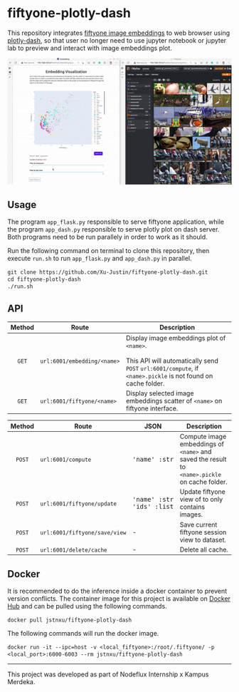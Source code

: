 # fiftyone-plotly-dash

This repository integrates [fiftyone image embeddings](https://voxel51.com/docs/fiftyone/tutorials/image_embeddings.html) to web browser using [plotly-dash](https://plotly.com/dash/), so that user no longer need to use jupyter notebook or jupyter lab to preview and interact with image embeddings plot.

<img src="resources/demo.gif"/>

## Usage

The program `app_flask.py` responsible to serve fiftyone application, while the program `app_dash.py` responsible to serve plotly plot on dash server. Both programs need to be run parallely in order to work as it should.

Run the following command on terminal to clone this repository, then execute `run.sh` to run `app_flask.py` and `app_dash.py` in parallel.

```
git clone https://github.com/Xu-Justin/fiftyone-plotly-dash.git
cd fiftyone-plotly-dash
./run.sh
```

## API

|   Method   |               Route               |                                                                                            Description                                                                                            |
|:----------:|-----------------------------------|---------------------------------------------------------------------------------------------------------------------------------------------------------------------------------------------------|
|   `GET`    | `url:6001/embedding/<name>`       | Display image embeddings plot of `<name>`. <br> <br> This API will automatically send `POST` `url:6001/compute`, if `<name>.pickle` is not found on cache folder.                                 |                   
|   `GET`    | `url:6001/fiftyone/<name>`        | Display selected image embeddings scatter of `<name>` on fiftyone interface.                            

|   Method   |               Route               |                                JSON                                |                                                                                               Description                                                                                               |
|:----------:|-----------------------------------|--------------------------------------------------------------------|---------------------------------------------------------------------------------------------------------------------------------------------------------------------------------------------------------|
|   `POST`   | `url:6001/compute`                | <pre>'name' :str</pre>                                             | Compute image embeddings of `<name>` and saved the result to `<name>.pickle` on cache folder.                                                                                                           |
|   `POST`   | `url:6001/fiftyone/update`        | <pre>'name' :str<br>'ids'  :list</pre>                             | Update fiftyone view of <name> to only contains <ids> images.                                                                                                                                           |
|   `POST`   | `url:6001/fiftyone/save/view`     | -                                                                  | Save current fiftyone session view to dataset.                                                                                                                                                          |
|   `POST`   | `url:6001/delete/cache`           | -                                                                  | Delete all cache.                                                                                                                                                                                       |


## Docker

It is recommended to do the inference inside a docker container to prevent version conflicts. The container image for this project is available on  [Docker Hub](https://hub.docker.com/repository/docker/jstnxu/fiftyone-plotly-dash) and can be pulled using the following commands.

```
docker pull jstnxu/fiftyone-plotly-dash
```

The following commands will run the docker image.
  
```
docker run -it --ipc=host -v <local_fiftyone>:/root/.fiftyone/ -p <local_port>:6000-6003 --rm jstnxu/fiftyone-plotly-dash
```

---
  
This project was developed as part of Nodeflux Internship x Kampus Merdeka.
